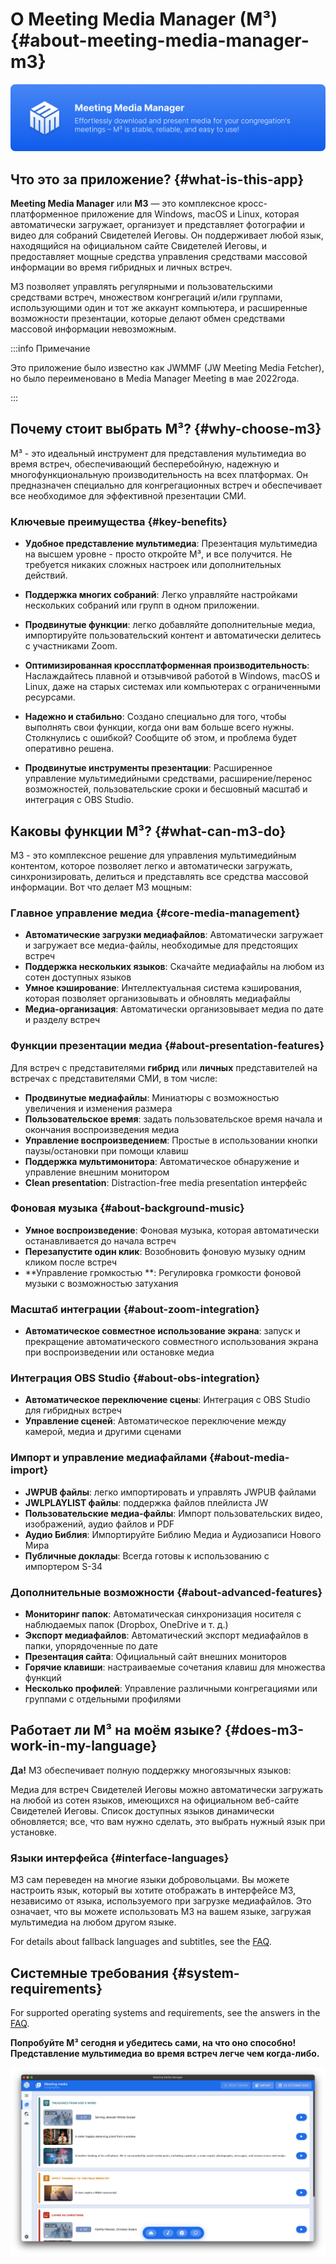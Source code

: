 # О Meeting Media Manager (M³) {#about-meeting-media-manager-m3}

![M³ banner](./../assets/m3-banner.png)

## Что это за приложение? {#what-is-this-app}

**Meeting Media Manager** или **M3** — это комплексное кросс-платформенное приложение для Windows, macOS и Linux, которая автоматически загружает, организует и представляет фотографии и видео для собраний Свидетелей Иеговы. Он поддерживает любой язык, находящийся на официальном сайте Свидетелей Иеговы, и предоставляет мощные средства управления средствами массовой информации во время гибридных и личных встреч.

M3 позволяет управлять регулярными и пользовательскими средствами встреч, множеством конгрегаций и/или группами, использующими один и тот же аккаунт компьютера, и расширенные возможности презентации, которые делают обмен средствами массовой информации невозможным.

:::info Примечание

Это приложение было известно как JWMMF (JW Meeting Media Fetcher), но было переименовано в Media Manager Meeting в мае 2022года.

:::

## Почему стоит выбрать M³? {#why-choose-m3}

M³ - это идеальный инструмент для представления мультимедиа во время встреч, обеспечивающий бесперебойную, надежную и многофункциональную производительность на всех платформах. Он предназначен специально для конгрегационных встреч и обеспечивает все необходимое для эффективной презентации СМИ.

### Ключевые преимущества {#key-benefits}

- **Удобное представление мультимедиа**: Презентация мультимедиа на высшем уровне - просто откройте M³, и все получится. Не требуется никаких сложных настроек или дополнительных действий.

- **Поддержка многих собраний**: Легко управляйте настройками нескольких собраний или групп в одном приложении.

- **Продвинутые функции**: легко добавляйте дополнительные медиа, импортируйте пользовательский контент и автоматически делитесь с участниками Zoom.

- **Оптимизированная кроссплатформенная производительность**: Наслаждайтесь плавной и отзывчивой работой в Windows, macOS и Linux, даже на старых системах или компьютерах с ограниченными ресурсами.

- **Надежно и стабильно**: Создано специально для того, чтобы выполнять свои функции, когда они вам больше всего нужны. Столкнулись с ошибкой? Сообщите об этом, и проблема будет оперативно решена.

- **Продвинутые инструменты презентации**: Расширенное управление мультимедийными средствами, расширение/перенос возможностей, пользовательские сроки и бесшовный масштаб и интеграция с OBS Studio.

## Каковы функции M³? {#what-can-m3-do}

M3 - это комплексное решение для управления мультимедийным контентом, которое позволяет легко и автоматически загружать, синхронизировать, делиться и представлять все средства массовой информации. Вот что делает М3 мощным:

### Главное управление медиа {#core-media-management}

- **Автоматические загрузки медиафайлов**: Автоматически загружает и загружает все медиа-файлы, необходимые для предстоящих встреч
- **Поддержка нескольких языков**: Скачайте медиафайлы на любом из сотен доступных языков
- **Умное кэширование**: Интеллектуальная система кэширования, которая позволяет организовывать и обновлять медиафайлы
- **Медиа-организация**: Автоматически организовывает медиа по дате и разделу встреч

### Функции презентации медиа {#about-presentation-features}

Для встреч с представителями **гибрид** или **личных** представителей на встречах с представителями СМИ, в том числе:

- **Продвинутые медиафайлы**: Миниатюры с возможностью увеличения и изменения размера
- **Пользовательское время**: задать пользовательское время начала и окончания воспроизведения медиа
- **Управление воспроизведением**: Простые в использовании кнопки паузы/остановки при помощи клавиш
- **Поддержка мультимонитора**: Автоматическое обнаружение и управление внешним монитором
- **Clean presentation**: Distraction-free media presentation интерфейс

### Фоновая музыка {#about-background-music}

- **Умное воспроизведение**: Фоновая музыка, которая автоматически останавливается до начала встреч
- **Перезапустите один клик**: Возобновить фоновую музыку одним кликом после встреч
- \*\*Управление громкостью \*\*: Регулировка громкости фоновой музыки с возможностью затухания

### Масштаб интеграции {#about-zoom-integration}

- **Автоматическое совместное использование экрана**: запуск и прекращение автоматического совместного использования экрана при воспроизведении или остановке медиа

### Интеграция OBS Studio {#about-obs-integration}

- **Автоматическое переключение сцены**: Интеграция с OBS Studio для гибридных встреч
- **Управление сценей**: Автоматическое переключение между камерой, медиа и другими сценами

### Импорт и управление медиафайлами {#about-media-import}

- **JWPUB файлы**: легко импортировать и управлять JWPUB файлами
- **JWLPLAYLIST файлы**: поддержка файлов плейлиста JW
- **Пользовательские медиа-файлы**: Импорт пользовательских видео, изображений, аудио файлов и PDF
- **Аудио Библия**: Импортируйте Библию Медиа и Аудиозаписи Нового Мира
- **Публичные доклады**: Всегда готовы к использованию с импортером S-34

### Дополнительные возможности {#about-advanced-features}

- **Мониторинг папок**: Автоматическая синхронизация носителя с наблюдаемых папок (Dropbox, OneDrive и т. д.)
- **Экспорт медиафайлов**: Автоматический экспорт медиафайлов в папки, упорядоченные по дате
- **Презентация сайта**: Официальный сайт внешних мониторов
- **Горячие клавиши**: настраиваемые сочетания клавиш для множества функций
- **Несколько профилей**: Управление различными конгрегациями или группами с отдельными профилями

## Работает ли M³ на моём языке? {#does-m3-work-in-my-language}

**Да!** M3 обеспечивает полную поддержку многоязычных языков:

Медиа для встреч Свидетелей Иеговы можно автоматически загружать на любой из сотен языков, имеющихся на официальном веб-сайте Свидетелей Иеговы. Список доступных языков динамически обновляется; все, что вам нужно сделать, это выбрать нужный язык при установке.

### Языки интерфейса {#interface-languages}

M3 сам переведен на многие языки добровольцами. Вы можете настроить язык, который вы хотите отображать в интерфейсе M3, независимо от языка, используемого при загрузке медиафайлов. Это означает, что вы можете использовать M3 на вашем языке, загружая мультимедиа на любом другом языке.

For details about fallback languages and subtitles, see the [FAQ](faq#language-support).

## Системные требования {#system-requirements}

For supported operating systems and requirements, see the answers in the [FAQ](faq#technical-questions).

**Попробуйте M³ сегодня и убедитесь сами, на что оно способно! Представление мультимедиа во время встреч легче чем когда-либо.**

![M³ preview](./../assets/m3-preview.png)
